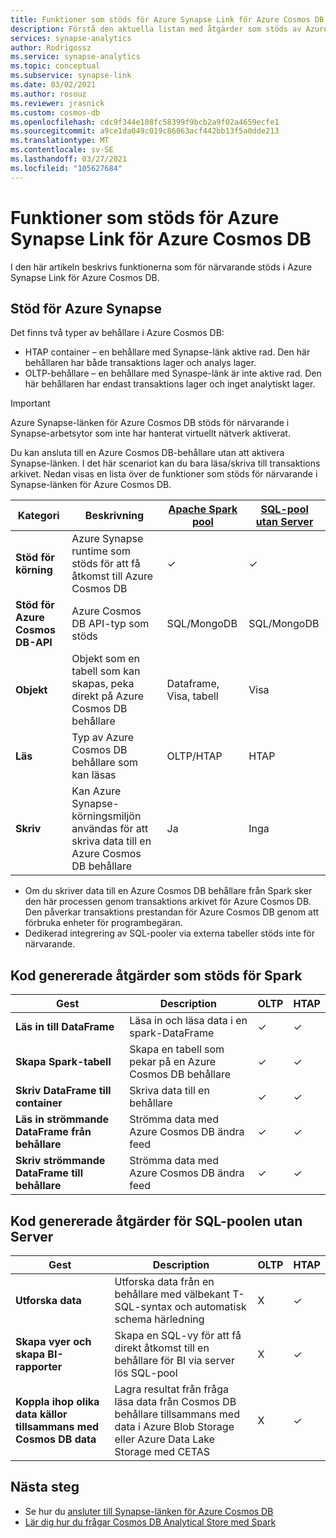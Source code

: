 ```yaml
---
title: Funktioner som stöds för Azure Synapse Link för Azure Cosmos DB
description: Förstå den aktuella listan med åtgärder som stöds av Azure Synapse-länken för Azure Cosmos DB
services: synapse-analytics
author: Rodrigossz
ms.service: synapse-analytics
ms.topic: conceptual
ms.subservice: synapse-link
ms.date: 03/02/2021
ms.author: rosouz
ms.reviewer: jrasnick
ms.custom: cosmos-db
ms.openlocfilehash: cdc9f344e108fc58399f9bcb2a9f02a4659ecfe1
ms.sourcegitcommit: a9ce1da049c019c86063acf442bb13f5a0dde213
ms.translationtype: MT
ms.contentlocale: sv-SE
ms.lasthandoff: 03/27/2021
ms.locfileid: "105627684"
---
```

# <a name="azure-synapse-link-for-azure-cosmos-db-supported-features"></a>Funktioner som stöds för Azure Synapse Link för Azure Cosmos DB

I den här artikeln beskrivs funktionerna som för närvarande stöds i Azure Synapse Link för Azure Cosmos DB.

## <a name="azure-synapse-support"></a>Stöd för Azure Synapse

Det finns två typer av behållare i Azure Cosmos DB:
* HTAP container – en behållare med Synapse-länk aktive rad. Den här behållaren har både transaktions lager och analys lager. 
* OLTP-behållare – en behållare med Synaspe-länk är inte aktive rad. Den här behållaren har endast transaktions lager och inget analytiskt lager.

> [!IMPORTANT]
> Azure Synapse-länken för Azure Cosmos DB stöds för närvarande i Synapse-arbetsytor som inte har hanterat virtuellt nätverk aktiverat. 

Du kan ansluta till en Azure Cosmos DB-behållare utan att aktivera Synapse-länken. I det här scenariot kan du bara läsa/skriva till transaktions arkivet. Nedan visas en lista över de funktioner som stöds för närvarande i Synapse-länken för Azure Cosmos DB. 

| Kategori              | Beskrivning |[Apache Spark pool](../sql/on-demand-workspace-overview.md) | [SQL-pool utan Server](../sql/on-demand-workspace-overview.md) |
| -------------------- | ----------------------------------------------------------- |----------------------------------------------------------- | ----------------------------------------------------------- |
| **Stöd för körning** |Azure Synapse runtime som stöds för att få åtkomst till Azure Cosmos DB| ✓ | ✓ |
| **Stöd för Azure Cosmos DB-API** | Azure Cosmos DB API-typ som stöds | SQL/MongoDB | SQL/MongoDB |
| **Objekt**  |Objekt som en tabell som kan skapas, peka direkt på Azure Cosmos DB behållare| Dataframe, Visa, tabell | Visa |
| **Läs**    | Typ av Azure Cosmos DB behållare som kan läsas | OLTP/HTAP | HTAP  |
| **Skriv**   | Kan Azure Synapse-körningsmiljön användas för att skriva data till en Azure Cosmos DB behållare | Ja | Inga |

* Om du skriver data till en Azure Cosmos DB behållare från Spark sker den här processen genom transaktions arkivet för Azure Cosmos DB. Den påverkar transaktions prestandan för Azure Cosmos DB genom att förbruka enheter för programbegäran.
* Dedikerad integrering av SQL-pooler via externa tabeller stöds inte för närvarande.
 
## <a name="supported-code-generated-actions-for-spark"></a>Kod genererade åtgärder som stöds för Spark

| Gest              | Description |OLTP |HTAP  |
| -------------------- | ----------------------------------------------------------- |----------------------------------------------------------- |----------------------------------------------------------- |
| **Läs in till DataFrame** |Läsa in och läsa data i en spark-DataFrame |✓| ✓ |
| **Skapa Spark-tabell** |Skapa en tabell som pekar på en Azure Cosmos DB behållare|✓| ✓ |
| **Skriv DataFrame till container** |Skriva data till en behållare|✓| ✓ |
| **Läs in strömmande DataFrame från behållare** |Strömma data med Azure Cosmos DB ändra feed|✓| ✓ |
| **Skriv strömmande DataFrame till behållare** |Strömma data med Azure Cosmos DB ändra feed|✓| ✓ |

## <a name="supported-code-generated-actions-for-serverless-sql-pool"></a>Kod genererade åtgärder för SQL-poolen utan Server

| Gest              | Description |OLTP |HTAP |
| -------------------- | ----------------------------------------------------------- |----------------------------------------------------------- |----------------------------------------------------------- |
| **Utforska data** |Utforska data från en behållare med välbekant T-SQL-syntax och automatisk schema härledning|X| ✓ |
| **Skapa vyer och skapa BI-rapporter** |Skapa en SQL-vy för att få direkt åtkomst till en behållare för BI via server lös SQL-pool |X| ✓ |
| **Koppla ihop olika data källor tillsammans med Cosmos DB data** | Lagra resultat från fråga läsa data från Cosmos DB behållare tillsammans med data i Azure Blob Storage eller Azure Data Lake Storage med CETAS |X| ✓ |

## <a name="next-steps"></a>Nästa steg

* Se hur du [ansluter till Synapse-länken för Azure Cosmos DB](../quickstart-connect-synapse-link-cosmos-db.md)
* [Lär dig hur du frågar Cosmos DB Analytical Store med Spark](how-to-query-analytical-store-spark.md)
